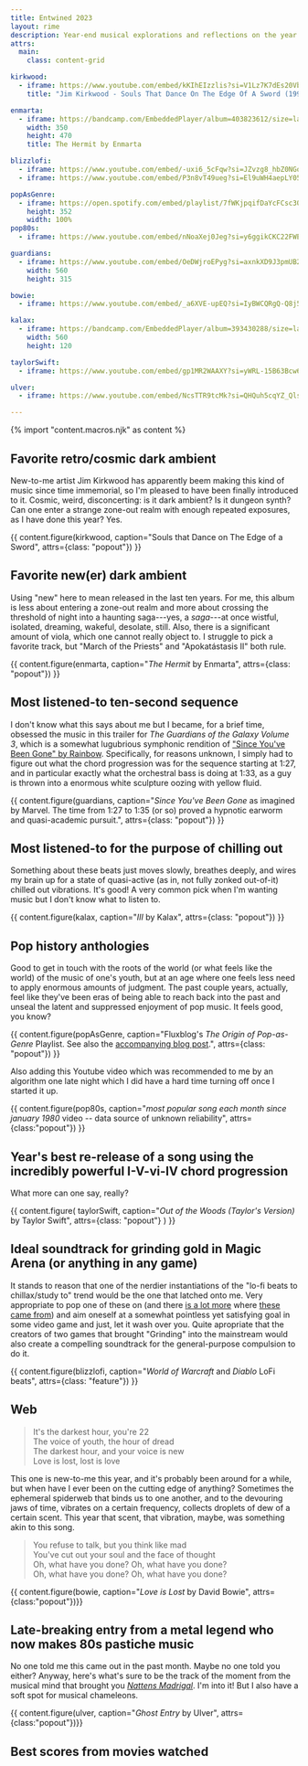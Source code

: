 ```yaml
---
title: Entwined 2023
layout: rime
description: Year-end musical explorations and reflections on the year 2023.
attrs:
  main:
    class: content-grid

kirkwood:
  - iframe: https://www.youtube.com/embed/kKIhEIzzlis?si=V1Lz7K7dEs20Vbe6
    title: "Jim Kirkwood ‎- Souls That Dance On The Edge Of A Sword (1991)"

enmarta:
  - iframe: https://bandcamp.com/EmbeddedPlayer/album=403823612/size=large/bgcol=ffffff/linkcol=f171a2/tracklist=false/transparent=true/
    width: 350
    height: 470
    title: The Hermit by Enmarta

blizzlofi:
  - iframe: https://www.youtube.com/embed/-uxi6_5cFqw?si=JZvzg8_hbZ0NGqFy
  - iframe: https://www.youtube.com/embed/P3n8vT49ueg?si=El9uWH4aepLY05TL

popAsGenre:
  - iframe: https://open.spotify.com/embed/playlist/7fWKjpqifDaYcFCsc30JBJ?utm_source=generator
    height: 352
    width: 100%
pop80s:
  - iframe: https://www.youtube.com/embed/nNoaXej0Jeg?si=y6ggikCKC22FWE_g

guardians:
  - iframe: https://www.youtube.com/embed/OeDWjroEPyg?si=axnkXD9J3pmUB2Sb
    width: 560
    height: 315

bowie:
  - iframe: https://www.youtube.com/embed/_a6XVE-upEQ?si=IyBWCQRgQ-Q8j5kX

kalax:
  - iframe: https://bandcamp.com/EmbeddedPlayer/album=393430288/size=large/bgcol=333333/linkcol=fe7eaf/tracklist=false/artwork=small/transparent=true/
    width: 560
    height: 120

taylorSwift:
  - iframe: https://www.youtube.com/embed/gp1MR2WAAXY?si=yWRL-15B63Bcw6oF

ulver:
  - iframe: https://www.youtube.com/embed/NcsTTR9tcMk?si=QHQuh5cqYZ_QlsPS

---
```

{% import "content.macros.njk" as content %}

## Favorite retro/cosmic dark ambient

New-to-me artist Jim Kirkwood has apparently beem making this kind of
music since time immemorial, so I'm pleased to have been finally
introduced to it.  Cosmic, weird, disconcerting: is it dark ambient?
Is it dungeon synth?  Can one enter a strange zone-out realm with
enough repeated exposures, as I have done this year?  Yes.

{{ content.figure(kirkwood, caption="Souls that Dance on The Edge of a Sword", attrs={class: "popout"}) }}

## Favorite new(er) dark ambient

Using "new" here to mean released in the last ten years.  For me, this
album is less about entering a zone-out realm and more about crossing
the threshold of night into a haunting saga---yes, a _saga_---at once
wistful, isolated, dreaming, wakeful, desolate, still.  Also, there is
a significant amount of viola, which one cannot really object to.  I struggle to pick a favorite track, but "March of the Priests" and "Apokatástasis II" both rule.

{{ content.figure(enmarta, caption="_The Hermit_ by Enmarta", attrs={class: "popout"}) }}

## Most listened-to ten-second sequence

I don't know what this says about me but I became, for a brief time, obsessed the music in this trailer for _The Guardians of the Galaxy Volume 3_, which is a somewhat lugubrious symphonic rendition of ["Since You've Been Gone" by Rainbow](https://www.youtube.com/watch?v=1P17ct4e5OE). Specifically, for reasons unknown, I simply had to figure out what the chord progression was for the sequence starting at 1:27, and in particular exactly what the orchestral bass is doing at 1:33, as a guy is thrown into a enormous white sculpture oozing with yellow fluid.

{{ content.figure(guardians, caption="_Since You've Been Gone_ as imagined by Marvel.  The time from 1:27 to 1:35 (or so) proved a hypnotic earworm and quasi-academic pursuit.", attrs={class: "popout"}) }}

## Most listened-to for the purpose of chilling out

Something about these beats just moves slowly, breathes deeply, and wires my brain up for a state of quasi-active (as in, not fully zonked out-of-it) chilled out vibrations.  It's good!  A very common pick when I'm wanting music but I don't know what to listen to.

{{ content.figure(kalax, caption="_III_ by Kalax", attrs={class: "popout"}) }}

## Pop history anthologies

Good to get in touch with the roots of the world (or what feels like the world) of the music of one's youth, but at an age where one feels less need to apply enormous amounts of judgment.  The past couple years, actually, feel like they've been eras of being able to reach back into the past and unseal the latent and suppressed enjoyment of pop music.  It feels good, you know?

{{ content.figure(popAsGenre, caption="Fluxblog's _The Origin of Pop-as-Genre_ Playlist.  See also the [accompanying blog post](http://www.fluxblog.org/the-origin-of-pop-as-genre-1976-1996/).", attrs={class: "popout"}) }}

Also adding this Youtube video which was recommended to me by an algorithm one late night which I did have a hard time turning off once I started it up.

{{ content.figure(pop80s, caption="_most popular song each month since january 1980_ video -- data source of unknown reliability", attrs={class:"popout"}) }}

## Year's best re-release of a song using the incredibly powerful I-V-vi-IV chord progression

What more can one say, really?

{{ content.figure(
    taylorSwift,
    caption="_Out of the Woods (Taylor's Version)_ by Taylor Swift",
    attrs={class: "popout"}
) }}

## Ideal soundtrack for grinding gold in Magic Arena (or anything in any game)

It stands to reason that one of the nerdier instantiations of the "lo-fi beats to chillax/study to" trend would be the one that latched onto me.  Very appropriate to pop one of these on (and there [is a lot more](https://www.youtube.com/playlist?list=PLFeA52fxqVTIqDsMhgfNTVwxpSlwjlcDT) where [these came from](https://www.youtube.com/playlist?list=PLY0KbDiiFYeOD_pjiZ3I_RrZzJ2dWAYqj)) and aim oneself at a somewhat pointless yet satisfying goal in some video game and just, let it wash over you.  Quite apropriate that the creators of two games that brought "Grinding" into the mainstream would also create a compelling soundtrack for the general-purpose compulsion to do it.

{{ content.figure(blizzlofi, caption="_World of Warcraft_ and _Diablo_ LoFi beats", attrs={class: "feature"}) }}

## Web

> It's the darkest hour, you're 22\
> The voice of youth, the hour of dread\
> The darkest hour, and your voice is new\
> Love is lost, lost is love

This one is new-to-me this year, and it's probably been around for a while, but when have I ever been on the cutting edge of anything?  Sometimes the ephemeral spiderweb that binds us to one another, and to the devouring jaws of time, vibrates on a certain frequency, collects droplets of dew of a certain scent.  This year that scent, that vibration, maybe, was something akin to this song.

> You refuse to talk, but you think like mad\
> You've cut out your soul and the face of thought\
> Oh, what have you done? Oh, what have you done?\
> Oh, what have you done? Oh, what have you done?

{{ content.figure(bowie, caption="_Love is Lost_ by David Bowie", attrs={class:"popout"})}}

## Late-breaking entry from a metal legend who now makes 80s pastiche music

No one told me this came out in the past month.  Maybe no one told you either?  Anyway, here's what's sure to be the track of the moment from the musical mind that brought you [_Nattens Madrigal_](https://www.youtube.com/watch?v=x3WdtS4FZck).  I'm into it!  But I also have a soft spot for musical chameleons.

{{ content.figure(ulver, caption="_Ghost Entry_ by Ulver", attrs={class:"popout"})}}

## Best scores from movies watched
